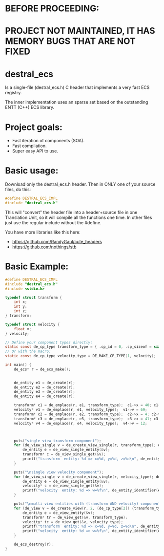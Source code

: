 # BEFORE PROCEEDING: 
# PROJECT NOT MAINTAINED, IT HAS MEMORY BUGS THAT ARE NOT FIXED
# destral_ecs

Is a single-file (destral_ecs.h) C header that implements a very fast ECS registry.

The inner implementation uses an sparse set based on the outstanding ENTT (C++) ECS library.

# Project goals:

* Fast iteration of components (SOA).
* Fast compilation.
* Super easy API to use.

# Basic usage:
Download only the destral_ecs.h header.
Then in ONLY one of your source files, do this:
```cpp
#define DESTRAL_ECS_IMPL
#include "destral_ecs.h"
```
This will "convert" the header file into a header+source file in one Translation Unit, so it will compile all the functions one time.
In other files just use the regular include without the #define. 

You have more libraries like this here:
- https://github.com/RandyGaul/cute_headers
- https://github.com/nothings/stb

# Basic Example:

```c
#define DESTRAL_ECS_IMPL
#include "destral_ecs.h"
#include <stdio.h>

typedef struct transform {
    int x;
    int y;
    int z;
} transform;

typedef struct velocity {
    float v;
} velocity;

// Define your component types directly:
static const de_cp_type transform_type = { .cp_id = 0, .cp_sizeof = sizeof(transform) , .name = "transform"};
// Or with the macro:
static const de_cp_type velocity_type = DE_MAKE_CP_TYPE(1, velocity);

int main() {
    de_ecs* r = de_ecs_make();

    
    de_entity e1 = de_create(r);
    de_entity e2 = de_create(r);
    de_entity e3 = de_create(r);
    de_entity e4 = de_create(r);

    transform* c1 = de_emplace(r, e1, transform_type);  c1->x = 40; c1->y = 50; c1->z = 60;
    velocity* v1 = de_emplace(r, e1, velocity_type);  v1->v = 69;
    transform* c2 = de_emplace(r, e2, transform_type);  c2->x = 4; c2->y = 5; c2->z = 6;
    transform* c3 = de_emplace(r, e3, transform_type);  c3->x = 41; c3->y = 150; c3->z = 160;
    velocity* v4 = de_emplace(r, e4, velocity_type);  v4->v = 12;



    puts("single view transform component");
    for (de_view_single v = de_create_view_single(r, transform_type); de_view_single_valid(&v); de_view_single_next(&v)) {
        de_entity e = de_view_single_entity(&v);
        transform* c = de_view_single_get(&v);
        printf("transform  entity: %d => x=%d, y=%d, z=%d\n", de_entity_identifier(e).id, c->x, c->y, c->z);
    }

    puts("\nsingle view velocity component");
    for (de_view_single v = de_create_view_single(r, velocity_type); de_view_single_valid(&v); de_view_single_next(&v)) {
        de_entity e = de_view_single_entity(&v);
        velocity* c = de_view_single_get(&v);
        printf("velocity  entity: %d => w=%f\n", de_entity_identifier(e).id, c->v);
    }

    puts("\nmulti view entities with (transform AND velocity) components");
    for (de_view v = de_create_view(r, 2, (de_cp_type[2]) {transform_type, velocity_type }); de_view_valid(&v); de_view_next(&v)) {
        de_entity e = de_view_entity(&v);
        transform* tr = de_view_get(&v, transform_type);
        velocity* tc = de_view_get(&v, velocity_type);
        printf("transform  entity: %d => x=%d, y=%d, z=%d\n", de_entity_identifier(e).id, tr->x, tr->y, tr->z);
        printf("velocity  entity: %d => w=%f\n", de_entity_identifier(e).id, tc->v);
    }

    de_ecs_destroy(r);
}
```

